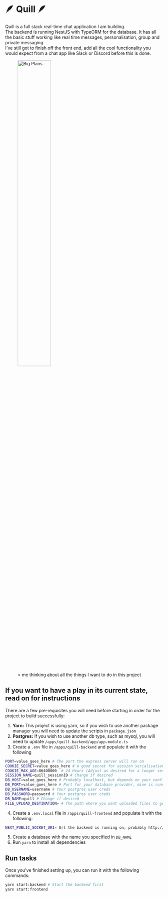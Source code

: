 # 🪶 Quill 🪶

Quill is a full stack real-time chat application I am building.\
The backend is running NestJS with TypeORM for the database. It has all the basic stuff working like real time messages, personalisation, group and private messaging\
I've still got to finish off the front end, add all the cool functionality you would expect from a chat app like Slack or Discord before this is done.

<figure>
  <img src="https://preview.redd.it/pleasestop-v0-txr7gptyv1ad1.jpeg?width=1080&crop=smart&auto=webp&s=abbfa10a91eb5c9d099c3128320fa150e7c4078c" alt="Big Plans." style="width:50%">
  <figcaption>> me thinking about all the things I want to do in this project </figcaption>
</figure>

## If you want to have a play in its current state, read on for instructions

There are a few pre-requisites you will need before starting in order for the project to build successfully:

1. **Yarn:** This project is using yarn, so if you wish to use another package manager you will need to update the scripts in `package.json`
2. **Postgres:** If you wish to use another db type, such as mysql, you will need to update `/apps/quill-backend/app/app.module.ts`
3. Create a `.env` file in `/apps/quill-backend` and populate it with the following

```sh
PORT=value_goes_here # The port the express server will run on
COOKIE_SECRET=value_goes_here # A good secret for session serialisation
COOKIE_MAX_AGE=86400000  # 24 Hours (Adjust as desired for a longer session time)
SESSION_NAME=quill_sessionID # Change if desired
DB_HOST=value_goes_here # Probably localhost, but depends on your configuration
DB_PORT=value_goes_here # Port for your database provider, mine is running in a docker container
DB_USERNAME=username # Your postgres user creds
DB_PASSWORD=password # Your postgres user creds
DB_NAME=quill # Change if desired
FILE_UPLOAD_DESTINATION= # The path where you want uploaded files to go, eg ~/User/{path_to_repo}/quill/assets/images
```
4. Create a `.env.local` file in `/apps/quill-frontend` and populate it with the following:
```sh
NEXT_PUBLIC_SOCKET_URI= Url the backend is running on, probably http://localhost:3001
```
5. Create a database with the name you specified in `DB_NAME`
6. Run `yarn` to install all dependencies

## Run tasks

Once you've finished setting up, you can run it with the following commands:

```sh
yarn start:backend # Start the backend first
yarn start:frontend
```
